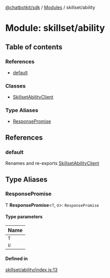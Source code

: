 [@chatbotkit/sdk](../README.md) / [Modules](../modules.md) / skillset/ability

# Module: skillset/ability

## Table of contents

### References

- [default](skillset_ability.md#default)

### Classes

- [SkillsetAbilityClient](../classes/skillset_ability.SkillsetAbilityClient.md)

### Type Aliases

- [ResponsePromise](skillset_ability.md#responsepromise)

## References

### default

Renames and re-exports [SkillsetAbilityClient](../classes/skillset_ability.SkillsetAbilityClient.md)

## Type Aliases

### ResponsePromise

Ƭ **ResponsePromise**\<`T`, `U`\>: `ResponsePromise`

#### Type parameters

| Name |
| :------ |
| `T` |
| `U` |

#### Defined in

[skillset/ability/index.js:13](https://github.com/chatbotkit/node-sdk/blob/ae269f9/packages/sdk/src/skillset/ability/index.js#L13)
